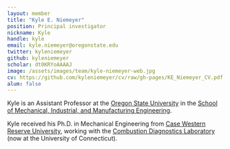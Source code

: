 ```yaml
---
layout: member
title: "Kyle E. Niemeyer"
position: Principal investigator
nickname: Kyle
handle: kyle
email: kyle.niemeyer@oregonstate.edu
twitter: kyleniemeyer
github: kyleniemeyer
scholar: dt0KRYoAAAAJ
image: /assets/images/team/kyle-niemeyer-web.jpg
cv: https://github.com/kyleniemeyer/cv/raw/gh-pages/KE_Niemeyer_CV.pdf
alum: false
---
```

Kyle is an Assistant Professor at the [Oregon State University] in the [School of Mechanical, Industrial, and Manufacturing Engineering].

Kyle received his Ph.D. in Mechanical Engineering from [Case Western Reserve University], working with the [Combustion Diagnostics Laboratory] (now at the University of Connecticut).


[Oregon State University]: http://oregonstate.edu/
[School of Mechanical, Industrial, and Manufacturing Engineering]: http://mime.oregonstate.edu
[Case Western Reserve University]: https://case.edu
[Combustion Diagnostics Laboratory]: http://combdiaglab.engr.uconn.edu
